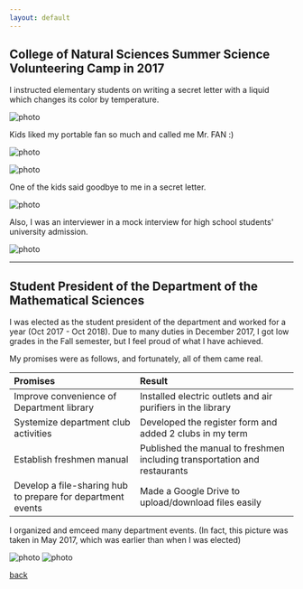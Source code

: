 ```yaml
---
layout: default
---
```


## College of Natural Sciences Summer Science Volunteering Camp in 2017
I instructed elementary students on writing a secret letter with a liquid which changes its color by temperature.

![photo](./photos/volun.jpg)

Kids liked my portable fan so much and called me Mr. FAN :)

![photo](./photos/fan1.jpg)

![photo](./photos/fan2.jpg)

One of the kids said goodbye to me in a secret letter.

![photo](./photos/volun3.jpg)

Also, I was an interviewer in a mock interview for high school students' university admission.

![photo](./photos/inter.jpg)

* * *

## Student President of the Department of the Mathematical Sciences
I was elected as the student president of the department and worked for a year (Oct 2017 - Oct 2018).
Due to many duties in December 2017, I got low grades in the Fall semester, but I feel proud of what I have achieved.

My promises were as follows, and fortunately, all of them came real.

| Promises                      | Result                        |
|:------------------------------|:------------------------------|
| Improve convenience of Department library | Installed electric outlets and air purifiers in the library |
| Systemize department club activities | Developed the register form and added 2 clubs in my term |
| Establish freshmen manual | Published the manual to freshmen including transportation and restaurants |
| Develop a file-sharing hub to prepare for department events | Made a Google Drive to upload/download files easily |

I organized and emceed many department events. (In fact, this picture was taken in May 2017, which was earlier than when I was elected)

![photo](./photos/me1.jpg)
![photo](./photos/me2.jpg)


[back](./)
